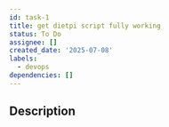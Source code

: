 ```yaml
---
id: task-1
title: get dietpi script fully working
status: To Do
assignee: []
created_date: '2025-07-08'
labels:
  - devops
dependencies: []
---
```


## Description
